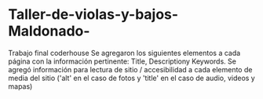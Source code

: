 # Taller-de-violas-y-bajos-Maldonado-
Trabajo final coderhouse
Se agregaron los siguientes elementos a cada página con la información pertinente: Title, Descriptiony Keywords.
Se agregó información para lectura de sitio / accesibilidad a cada elemento de media del sitio ('alt' en el caso de fotos y 'title' en el caso de audio, videos y mapas)
